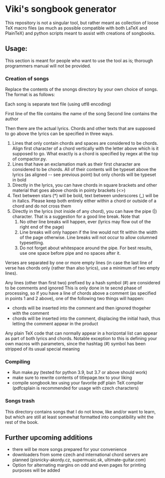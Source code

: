 # Viki's songbook generator

This repository is not a singular tool, but rather meant as collection of loose TeX macro files (as much as possible compatible with both LaTeX and PlainTeX) and python scripts meant to assist with creations of songbooks.

## Usage:

This section is meant for people who want to use the tool as is; thorough programmers manual will not be provided.

### Creation of songs

Replace the contents of the snongs directory by your own choice of songs. The format is as follows:

Each song is separate text file (using utf8 encoding)

First line of the file contains the name of the song
Second line contains the author

Then there are the actual lyrics. Chords and other texts that are supposed to go above the lyrics can be specified
in three ways.

1) Lines that only contain chords and spaces are considered to be chords. Align first character of a chord vertically
with the letter above which is it supposed to go. What exactly is a chord is specified by regex at the top of
compactor.py.
2) Lines that have an exclamation mark as their first character are considered to be chords. All of their contents
will be typeset above the lyrics (as aligned -- see previous point) but only chords will be typeset in bold
3) Directly in the lyrics, you can have chords in square brackets and other material that goes above chords
in pointy brackets (<>)
4) Text between stars (*) will be bold, text  between underscores (_) will be in italics. Please keep both entirely 
   either within a chord or outside of a chord and do not cross them
5) Directly in the lyrics (not inside of any chord), you can have the pipe (|) character. That is a suggestion
for a good line break. Note that
   1) No other line breaks will happen, ever (lyrics may flow out of the right end of the page)
   2) Line breaks will only happen if the line would not fit within the width of the page otherwise. Line breaks will not occur to allow columned typesetting. 
   3) Do not forget about whitespace around the pipe. For best results, use one space before pipe and no spaces after it. 

Verses are separated by one or more empty lines (in case the last line of verse has chords
only (rather than also lyrics), use a minimum of two empty lines).

Any lines (other than first two) prefixed by a hash symbol (#) are considered to be comments and ignored
This is only done in te secnd phase of processing, so if you have a line of chords above a comment
(as specified in points 1 and 2 above), one of the following two things will happen:

 - chords will be inserted into the comment and then ignored thogeher with the comment
 - chords will be inserted into the comment, displacing the initial hash, thus letting the comment appear in the product

Any plain TeX code that can normally appear in a horizontal list can appear as part of both lyrics and chords. 
Notable exception to this is defining your own macros with parameters, since the hashtag (#) symbol has been
stripped of its usual special meaning

### Compiling

 - Run make.py (tested for python 3.9, but 3.7 or above should work)
 - make sure to rewrite contents of titlepage.tex to your liking
 - compile songbook.tex using your favorite pdf plain TeX compiler (pdfcsplain is recommended for usage with czech characters)

### Songs trash

This directory contains songs that I do not know, like and/or want to learn, but which are still at least somewhat
formatted into compatibility wiht the rest of the book.

## Further upcoming additions

 - there will be more songs prepared for your convenience
 - downloaders from some czech and international chord servers are planned (pisnicky-akordy.cz, supermusic.sk, ultimate-guitar.com)
 - Option for alternating margins on odd and even pages for printing purposes will be added